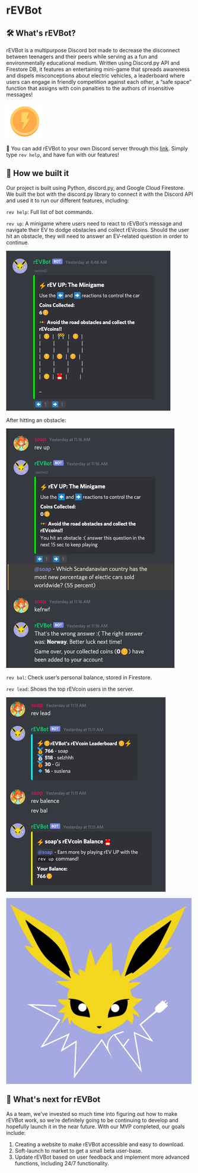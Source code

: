 # rEVBot
## 🛠 What's rEVBot?
rEVBot is a multipurpose Discord bot made to decrease the disconnect between teenagers and their peers while serving as a fun and environmentally educational medium. Written using Discord.py API and Firestore DB, it features an entertaining mini-game that spreads awareness and dispels misconceptions about electric vehicles, a leaderboard where users can engage in friendly competition against each other, a “safe space” function that assigns with coin panalties to the authors of insensitive messages!


<img src="docs/images/rEVcoin.png" align="center" width="100" height="100">

🔌 You can add rEVBot to your own Discord server through this [link](https://discord.com/api/oauth2/authorize?client_id=812549585632362506&permissions=8&scope=bot). Simply type `rev help`, and have fun with our features!

## 🌱 How we built it 
Our project is built using Python, discord.py, and Google Cloud Firestore. We built the bot with the discord.py library to connect it with the Discord API and used it to run our different features, including:

`rev help`: Full list of bot commands.

`rev up`: A minigame where users need to react to rEVBot’s message and navigate their EV to dodge obstacles and collect rEVcoins. Should the user hit an obstacle, they will need to answer an EV-related question in order to continue.

![rEV UP](docs/images/rev-up.png)

After hitting an obstacle:

![rEV hit obstacle](docs/images/up-hit-obstacle.png)

`rev bal`: Check user’s personal balance, stored in Firestore.

`rev lead`: Shows the top rEVcoin users in the server.

![rEVcoin Bal](docs/images/rev-coin-bal.png)

<img src="docs/images/rEVBot_Logo.jpg" align="center" width="500" height="500">

## 🤖 What's next for rEVBot 
As a team, we’ve invested so much time into figuring out how to make rEVBot work, so we’re definitely going to be continuing to develop and hopefully launch it in the near future. With our MVP completed, our goals include:
1. Creating a website to make rEVBot accessible and easy to download.
2. Soft-launch to market to get a small beta user-base.
3. Update rEVBot based on user feedback and implement more advanced functions, including 24/7 functionality.
